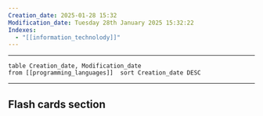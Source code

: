 ```yaml
---
Creation_date: 2025-01-28 15:32
Modification_date: Tuesday 28th January 2025 15:32:22
Indexes:
  - "[[information_technolody]]"
---
```


----


```dataview
table Creation_date, Modification_date
from [[programming_languages]]  sort Creation_date DESC
```























---
## Flash cards section
